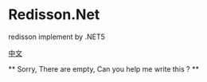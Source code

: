 # Redisson.Net
redisson implement by .NET5

[中文](README.md)

** Sorry, There are empty, Can you help me write this ? **